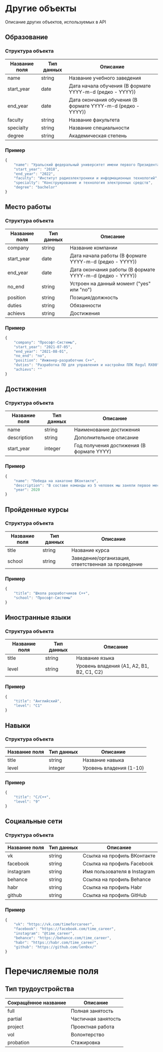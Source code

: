 # Другие объекты

Описание других объектов, используемых в API

## Образование

### Структура объекта

Название поля | Тип данных | Описание
------------ | ------------- | -------------
name | string | Название учебного заведения
start_year | date | Дата начала обучения (В формате YYYY-m-d (редко - YYYY))
end_year | date | Дата окончания обучения (В формате YYYY-m-d (редко - YYYY))
faculty | string | Название факультета
specialty | string | Название специальности
degree | string | Академическая степень

### Пример

```javascript
{
    "name": "Уральский федеральный университет имени первого Президента России Б.Н. Ельцина, Екатеринбург",
    "start_year": "2018",
    "end_year": "2022",
    "faculty": "Институт радиоэлектроники и информационных технологий",
    "specialty": "Конструирование и технология электронных средств",
    "degree": "bachelor"
}
```

## Место работы

### Структура объекта

Название поля | Тип данных | Описание
------------ | ------------- | -------------
company | string | Название компании
start_year | date | Дата начала работы (В формате YYYY-m-d (редко - YYYY))
end_year | date | Дата окончания работы (В формате YYYY-m-d (редко - YYYY))
no_end | string | Устроен на данный момент ("yes" или "no")
position | string | Позиция/должность
duties | string | Обязанности
achievs | string | Достижения

### Пример

```javascript
{
    "company": "Прософт-Системы",
    "start_year": "2021-07-05",
    "end_year": "2021-08-01",
    "no_end": "no",
    "position": "Инженер-разработчик C++",
    "duties": "Разработка ПО для управления и настройки ПЛК Regul RX00",
    "achievs": ""
}
```

## Достижения

### Структура объекта

Название поля | Тип данных | Описание
------------ | ------------- | -------------
name | string | Наименование достижения
description | string | Дополнительное описание
start_year | integer | Год получения достижения (В формате YYYY)

### Пример

```javascript
{
    "name": "Победа на хакатоне ВКонтакте",
    "description": "В составе команды из 5 человек мы заняли первое место на всероссийском онлайн-хакатоне 'Вездекод'",
    "year": 2020
}
```

## Пройденные курсы

### Структура объекта

Название поля | Тип данных | Описание
------------ | ------------- | -------------
title | string | Название курса
school | string | Заведение/организация, ответственная за проведение

### Пример

```javascript
{
    "title": "Школа разработчиков C++",
    "school": "Прософт-Системы"
}
```

## Иностранные языки

### Структура объекта

Название поля | Тип данных | Описание
------------ | ------------- | -------------
title | string | Название языка
level | string | Уровень владения (A1, A2, B1, B2, C1, C2)

### Пример

```javascript
{
    "title": "Английский",
    "level": "C1"
}
```

## Навыки

### Структура объекта

Название поля | Тип данных | Описание
------------ | ------------- | -------------
title | string | Название навыка
level | integer | Уровень владения (1-10)

### Пример

```javascript
{
    "title": "C/C++",
    "level": "9"
}
```

## Социальные сети

### Структура объекта

Название поля | Тип данных | Описание
------------ | ------------- | -------------
vk | string | Ссылка на профиль ВКонтакте
facebook | string | Ссылка на профиль Facebook
instagram | string | Имя пользователя в Instagram
behance | string | Ссылка на профиль Behance
habr | string | Ссылка на профиль Habr
github | string | Ссылка на профиль GitHub

### Пример

```javascript
{
    "vk": "https://vk.com/timeforcareer",
    "facebook": "https://facebook.com/time_career",
    "instagram": "@time_career",
    "behance": "https://behance.com/time_career",
    "habr": "https://habr.com/time_career",
    "github": "https://github.com/len0xx/"
}
```

# Перечисляемые поля

## Тип трудоустройства

Сокращённое название | Описание
------------ | -------------
full | Полная занятость
partial | Частичная занятость
project | Проектная работа
vol | Волонтерство
probation | Стажировка
